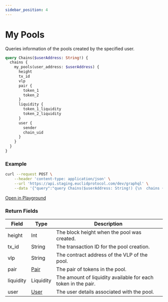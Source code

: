 ```yaml
---
sidebar_position: 4
---
```


# My Pools

Queries information of the pools created by the specified user.

```graphql
query Chains($userAddress: String!) {
  chains {
    my_pools(user_address: $userAddress) {
      height
      tx_id
      vlp
      pair {
        token_1
        token_2
      }
      liquidity {
        token_1_liquidity
        token_2_liquidity
      }
      user {
        sender
        chain_uid
      }
    }
  }
}
```

### Example

```bash
curl --request POST \
    --header 'content-type: application/json' \
    --url 'https://api.staging.euclidprotocol.com/dev/graphql' \
    --data '{"query":"query Chains($userAddress: String!) {\n  chains {\n    my_pools(user_address: $userAddress) {\n      height\n      tx_id\n      vlp\n      pair {\n        token_1\n        token_2\n      }\n      liquidity {\n        token_1_liquidity\n        token_2_liquidity\n      }\n      user {\n        sender\n        chain_uid\n      }\n    }\n  }\n}","variables":{"userAddress":"wasm14hcxlnwlqtq75ttaxf674vk6mafspg8xv03ktg"}}'
```

[Open in Playground](https://api.staging.euclidprotocol.com/dev/?explorerURLState=N4IgJg9gxgrgtgUwHYBcQC4QEcYIE4CeABAMIAWAhgJZIDOAFACQy34CCYYeCtt6RAZRR4aAcwCEASiLAAOkiJEolGrRnzFiuAQD6ABwgQANgxb4dFTt179mrPBy49a0uQs2KyCKqLIoNHkQoAB46VGABHgBuRnqRmnrUeOrugUEQANbIOgCM8R4omdkATPlEAL5lRlQ44VQoxG5pioVZSLk61bVg9QRlLUXtxZ01MHUNZZWpmmbJTc2sSGD4-Uoq7WMR04pTHrsV8uUgADQgURQiFABGRjwYIG6yILOO1rRP-E8A7hS0cDkAFjIUGCRiQXyMWBQWAA7ABWFAoCjBABmADYYQCohk0XAKCjaHpRAAOYJRAAMAGYMihRE9DiBykA)


### Return Fields

| Field             | Type                  | Description                                    |
|-------------------|-----------------------|------------------------------------------------|
| height            | Int                   | The block height when the pool was created.                        |
| tx_id             | String                | The transaction ID for the pool creation.                            |
| vlp               | String                | The contract address of the VLP of the pool.                                 |
| pair              | [Pair](../../../Euclid%20Smart%20Contracts/overview#pair)         | The pair of tokens in the pool.                |
| liquidity         | Liquidity| The amount of liquidity available for each token in the pair.             |
| user              | [User](../../../Euclid%20Smart%20Contracts/overview#crosschainuser)         | The user details associated with the pool.     |




